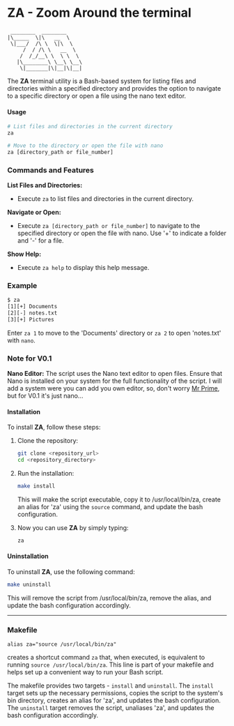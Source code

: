 # ZA - Zoom Around the terminal

```
 ________  ________     
|\_____  \|\   __  \    
 \|___/  /\ \  \|\  \   
     /  / /\ \   __  \  
    /  /_/__\ \  \ \  \ 
   |\________\ \__\ \__\
    \|_______|\|__|\|__|               
```
                        
The **ZA** terminal utility is a Bash-based system for listing files and directories within a specified directory and provides the option to navigate to a specific directory or open a file using the nano text editor.

#### Usage

```bash
# List files and directories in the current directory
za

# Move to the directory or open the file with nano
za [directory_path or file_number]
```

### Commands and Features

**List Files and Directories:**
- Execute `za` to list files and directories in the current directory.

**Navigate or Open:**
- Execute `za [directory_path or file_number]` to navigate to the specified directory or open the file with nano. Use '+' to indicate a folder and '-' for a file.

**Show Help:**
- Execute `za help` to display this help message.

### Example

```bash
$ za
[1][+] Documents
[2][-] notes.txt
[3][+] Pictures
```

Enter `za 1` to move to the 'Documents' directory or `za 2` to open 'notes.txt' with `nano`.

### Note for V0.1

**Nano Editor:** The script uses the Nano text editor to open files. Ensure that Nano is installed on your system for the full functionality of the script. I will add a system were you can add you own editor, so, don't worry [Mr Prime](https://www.youtube.com/@ThePrimeagen), but for V0.1 it's just nano...

#### Installation

To install **ZA**, follow these steps:

1. Clone the repository:

   ```bash
   git clone <repository_url>
   cd <repository_directory>
   ```

2. Run the installation:

   ```bash
   make install
   ```

   This will make the script executable, copy it to /usr/local/bin/za, create an alias for 'za' using the `source` command, and update the bash configuration.

3. Now you can use **ZA** by simply typing:

   ```bash
   za
   ```

#### Uninstallation

To uninstall **ZA**, use the following command:

```bash
make uninstall
```

This will remove the script from /usr/local/bin/za, remove the alias, and update the bash configuration accordingly.

---

### Makefile

```make
alias za="source /usr/local/bin/za"
```

creates a shortcut command `za` that, when executed, is equivalent to running `source /usr/local/bin/za`. This line is part of your makefile and helps set up a convenient way to run your Bash script.

The makefile provides two targets - `install` and `uninstall`. The `install` target sets up the necessary permissions, copies the script to the system's bin directory, creates an alias for 'za', and updates the bash configuration. The `uninstall` target removes the script, unaliases 'za', and updates the bash configuration accordingly.
```